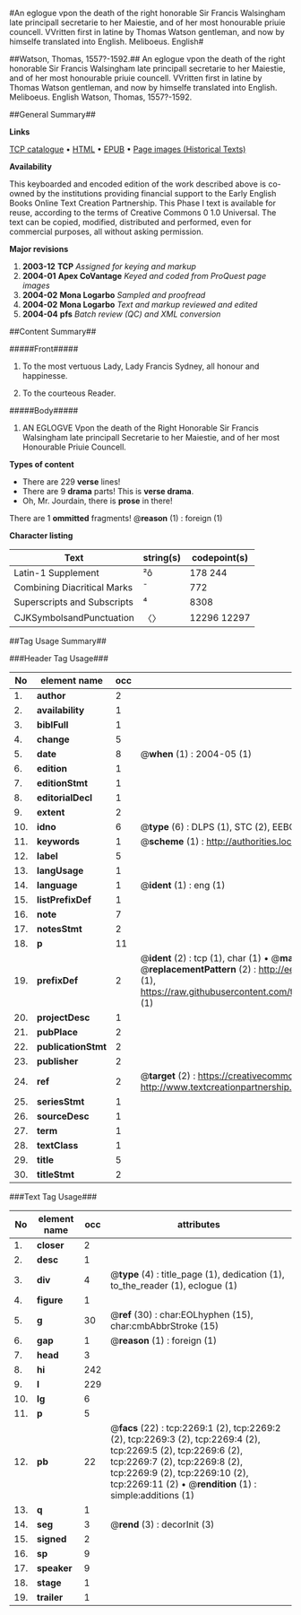 #An eglogue vpon the death of the right honorable Sir Francis Walsingham late principall secretarie to her Maiestie, and of her most honourable priuie councell. VVritten first in latine by Thomas Watson gentleman, and now by himselfe translated into English. Meliboeus. English#

##Watson, Thomas, 1557?-1592.##
An eglogue vpon the death of the right honorable Sir Francis Walsingham late principall secretarie to her Maiestie, and of her most honourable priuie councell. VVritten first in latine by Thomas Watson gentleman, and now by himselfe translated into English.
Meliboeus. English
Watson, Thomas, 1557?-1592.

##General Summary##

**Links**

[TCP catalogue](http://www.ota.ox.ac.uk/tcp/)  • 
[HTML](http://tei.it.ox.ac.uk/tcp/Texts-HTML/free/A14/A14825.html)  • 
[EPUB](http://tei.it.ox.ac.uk/tcp/Texts-EPUB/free/A14/A14825.epub) • 
[Page images (Historical Texts)](https://data.historicaltexts.jisc.ac.uk/view?pubId=eebo-99837922e&pageId=eebo-99837922e-2269-1)

**Availability**

This keyboarded and encoded edition of the
	       work described above is co-owned by the institutions
	       providing financial support to the Early English Books
	       Online Text Creation Partnership. This Phase I text is
	       available for reuse, according to the terms of Creative
	       Commons 0 1.0 Universal. The text can be copied,
	       modified, distributed and performed, even for
	       commercial purposes, all without asking permission.

**Major revisions**

1. __2003-12__ __TCP__ *Assigned for keying and markup*
1. __2004-01__ __Apex CoVantage__ *Keyed and coded from ProQuest page images*
1. __2004-02__ __Mona Logarbo__ *Sampled and proofread*
1. __2004-02__ __Mona Logarbo__ *Text and markup reviewed and edited*
1. __2004-04__ __pfs__ *Batch review (QC) and XML conversion*

##Content Summary##

#####Front#####

1. To the most vertuous Lady, Lady Francis Sydney, all honour and happinesse.

1. To the courteous Reader.

#####Body#####

1. AN EGLOGVE Vpon the death of the Right Honorable Sir Francis Walsingham late principall Secretarie to her Maiestie, and of her most Honourable Priuie Councell.

**Types of content**

  * There are 229 **verse** lines!
  * There are 9 **drama** parts! This is **verse drama**.
  * Oh, Mr. Jourdain, there is **prose** in there!

There are 1 **ommitted** fragments! 
 @__reason__ (1) : foreign (1)

**Character listing**


|Text|string(s)|codepoint(s)|
|---|---|---|
|Latin-1 Supplement|²ô|178 244|
|Combining             Diacritical Marks|̄|772|
|Superscripts             and Subscripts|⁴|8308|
|CJKSymbolsandPunctuation|〈〉|12296 12297|

##Tag Usage Summary##

###Header Tag Usage###

|No|element name|occ|attributes|
|---|---|---|---|
|1.|__author__|2||
|2.|__availability__|1||
|3.|__biblFull__|1||
|4.|__change__|5||
|5.|__date__|8| @__when__ (1) : 2004-05 (1)|
|6.|__edition__|1||
|7.|__editionStmt__|1||
|8.|__editorialDecl__|1||
|9.|__extent__|2||
|10.|__idno__|6| @__type__ (6) : DLPS (1), STC (2), EEBO-CITATION (1), PROQUEST (1), VID (1)|
|11.|__keywords__|1| @__scheme__ (1) : http://authorities.loc.gov/ (1)|
|12.|__label__|5||
|13.|__langUsage__|1||
|14.|__language__|1| @__ident__ (1) : eng (1)|
|15.|__listPrefixDef__|1||
|16.|__note__|7||
|17.|__notesStmt__|2||
|18.|__p__|11||
|19.|__prefixDef__|2| @__ident__ (2) : tcp (1), char (1)  •  @__matchPattern__ (2) : ([0-9\-]+):([0-9IVX]+) (1), (.+) (1)  •  @__replacementPattern__ (2) : http://eebo.chadwyck.com/downloadtiff?vid=$1&page=$2 (1), https://raw.githubusercontent.com/textcreationpartnership/Texts/master/tcpchars.xml#$1 (1)|
|20.|__projectDesc__|1||
|21.|__pubPlace__|2||
|22.|__publicationStmt__|2||
|23.|__publisher__|2||
|24.|__ref__|2| @__target__ (2) : https://creativecommons.org/publicdomain/zero/1.0/ (1), http://www.textcreationpartnership.org/docs/. (1)|
|25.|__seriesStmt__|1||
|26.|__sourceDesc__|1||
|27.|__term__|1||
|28.|__textClass__|1||
|29.|__title__|5||
|30.|__titleStmt__|2||


###Text Tag Usage###

|No|element name|occ|attributes|
|---|---|---|---|
|1.|__closer__|2||
|2.|__desc__|1||
|3.|__div__|4| @__type__ (4) : title_page (1), dedication (1), to_the_reader (1), eclogue (1)|
|4.|__figure__|1||
|5.|__g__|30| @__ref__ (30) : char:EOLhyphen (15), char:cmbAbbrStroke (15)|
|6.|__gap__|1| @__reason__ (1) : foreign (1)|
|7.|__head__|3||
|8.|__hi__|242||
|9.|__l__|229||
|10.|__lg__|6||
|11.|__p__|5||
|12.|__pb__|22| @__facs__ (22) : tcp:2269:1 (2), tcp:2269:2 (2), tcp:2269:3 (2), tcp:2269:4 (2), tcp:2269:5 (2), tcp:2269:6 (2), tcp:2269:7 (2), tcp:2269:8 (2), tcp:2269:9 (2), tcp:2269:10 (2), tcp:2269:11 (2)  •  @__rendition__ (1) : simple:additions (1)|
|13.|__q__|1||
|14.|__seg__|3| @__rend__ (3) : decorInit (3)|
|15.|__signed__|2||
|16.|__sp__|9||
|17.|__speaker__|9||
|18.|__stage__|1||
|19.|__trailer__|1||
